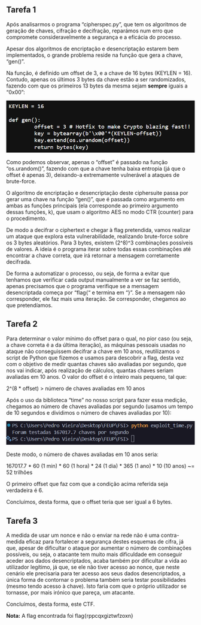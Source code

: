 ## Tarefa 1

Após analisarmos o programa “cipherspec.py”, que tem os algoritmos de geração de chaves, cifração e decifração, reparámos num erro que compromete consideravelmente a segurança e a eficácia do processo. 

Apesar dos algoritmos de encriptação e desencriptação estarem bem implementados, o grande problema reside na função que gera a chave, “gen()”. 

Na função, é definido um offset de 3, e a chave de 16 bytes (KEYLEN \= 16). Contudo, apenas os últimos 3 bytes da chave estão a ser randomizados, fazendo com que os primeiros 13 bytes da mesma sejam **sempre** iguais a “0x00”:

![image1](images_CTF11.md/image1.png)

Como podemos observar, apenas o “offset” é passado na função “os.urandom()”, fazendo com que a chave tenha baixa entropia (já que o offset é apenas 3), deixando-a extremamente vulnerável a ataques de brute-force.

O algoritmo de encriptação e desencriptação deste ciphersuite passa por gerar uma chave na função “gen()”, que é passada como argumento em ambas as funções principais (ela corresponde ao primeiro argumento dessas funções, k), que usam o algoritmo AES no modo CTR (counter) para o procedimento.

De modo a decifrar o ciphertext e chegar à flag pretendida, vamos realizar um ataque que explora esta vulnerabilidade, realizando brute-force sobre os 3 bytes aleatórios. Para 3 bytes, existem (2^8)^3 combinações possíveis de valores. A ideia é o programa iterar sobre todas essas combinações até encontrar a chave correta, que irá retornar a mensagem corretamente decifrada.

De forma a automatizar o processo, ou seja, de forma a evitar que tenhamos que verificar cada output manualmente a ver se faz sentido, apenas precisamos que o programa verifique se a mensagem desencriptada começa por “flag{“ e termina em “}”. Se a mensagem não corresponder, ele faz mais uma iteração. Se corresponder, chegamos ao que pretendíamos.

## 

## Tarefa 2

Para determinar o valor mínimo do offset para o qual, no pior caso (ou seja, a chave correta é a da última iteração), as máquinas pessoais usadas no ataque não conseguissem decifrar a chave em 10 anos, reutilizamos o script de Python que fizemos e usamos para descobrir a flag, desta vez com o objetivo de medir quantas chaves são avaliadas por segundo, que nos vai indicar, após realização de cálculos, quantas chaves seriam avaliadas em 10 anos. O valor do offset é o inteiro mais pequeno, tal que:

2^(8 \* offset) \> número de chaves avaliadas em 10 anos

Após o uso da biblioteca “time” no nosso script para fazer essa medição, chegamos ao número de chaves avaliadas por segundo (usamos um tempo de 10 segundos e dividimos o número de chaves avaliadas por 10):

![image2](images_CTF11.md/image2.png)

Deste modo, o número de chaves avaliadas em 10 anos seria:

167017.7 \* 60 (1 min) \* 60 (1 hora) \* 24 (1 dia) \* 365 (1 ano) \* 10 (10 anos) \~= 52 trilhões

O primeiro offset que faz com que a condição acima referida seja verdadeira é 6\.

Concluímos, desta forma, que o offset teria que ser igual a 6 bytes.

## Tarefa 3

A medida de usar um nonce e não o enviar na rede não é uma contra-medida eficaz para fortalecer a segurança destes esquemas de cifra, já que, apesar de dificultar o ataque por aumentar o número de combinações possíveis, ou seja, o atacante tem muito mais dificuldade em conseguir aceder aos dados desencriptados, acaba também por dificultar a vida ao utilizador legítimo, já que, se ele não tiver acesso ao nonce, que neste cenário ele precisaria para ter acesso aos seus dados desencriptados, a única forma de contornar o problema também seria testar possibilidades (mesmo tendo acesso à chave). Isto faria com que o próprio utilizador se tornasse, por mais irónico que pareça, um atacante.

Concluímos, desta forma, este CTF.

**Nota:** A flag encontrada foi flag{rppcqxgiztwfzoxn}  

